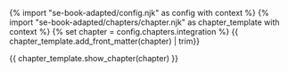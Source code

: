 {% import "se-book-adapted/config.njk" as config with context %}
{% import "se-book-adapted/chapters/chapter.njk" as chapter_template with context %}
{% set chapter = config.chapters.integration %}
<frontmatter>
{{ chapter_template.add_front_matter(chapter) | trim}}
</frontmatter>

{{ chapter_template.show_chapter(chapter) }}